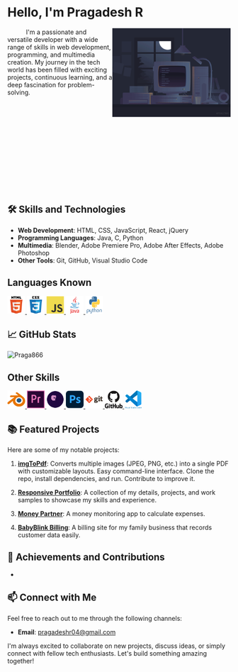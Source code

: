

# Hello, I'm Pragadesh R
<img align="right" height="200" src="https://raw.githubusercontent.com/DamianSuess/DamianSuess/master/images/NightCoding.gif">
<p style="height: 300px">&emsp;&emsp;&emsp;I'm a passionate and versatile developer with a wide range of skills in web development, programming, and multimedia creation. My journey in the tech world has been filled with exciting projects, continuous learning, and a deep fascination for problem-solving.</p>
<br><br><br>

## 🛠️ Skills and Technologies

- **Web Development**: HTML, CSS, JavaScript, React, jQuery  
- **Programming Languages**: Java, C, Python  
- **Multimedia**: Blender, Adobe Premiere Pro, Adobe After Effects, Adobe Photoshop  
- **Other Tools**: Git, GitHub, Visual Studio Code  

## Languages Known

<p align="left">
  <a href="https://www.w3.org/html/" target="_blank" rel="noreferrer"> <img src="https://raw.githubusercontent.com/devicons/devicon/master/icons/html5/html5-original-wordmark.svg" alt="html5" width="40" height="40"/> </a>
  <a href="https://www.w3schools.com/css/" target="_blank" rel="noreferrer"> <img src="https://raw.githubusercontent.com/devicons/devicon/master/icons/css3/css3-original-wordmark.svg" alt="css3" width="40" height="40"/> </a>
  <a href="https://developer.mozilla.org/en-US/docs/Web/JavaScript" target="_blank" rel="noreferrer"> <img src="https://raw.githubusercontent.com/devicons/devicon/master/icons/javascript/javascript-original.svg" alt="javascript" width="40" height="40"/> </a>
  <a href="https://www.java.com/" target="_blank" rel="noreferrer"> <img src="https://raw.githubusercontent.com/devicons/devicon/master/icons/java/java-original-wordmark.svg" alt="java" width="40" height="40"/> </a>
  <a href="https://www.python.org/" target="_blank" rel="noreferrer"> <img src="https://raw.githubusercontent.com/devicons/devicon/master/icons/python/python-original-wordmark.svg" alt="python" width="40" height="40"/> </a>
</p>

## 📈 GitHub Stats

<img height="175" src="https://github-readme-streak-stats.herokuapp.com/?user=pragadesh04&theme=chartreuse-dark&hide_border=false" alt="Praga866" />

## Other Skills

<p align="left">
  <a href="https://www.blender.org/" target="_blank" rel="noreferrer">
    <img src="https://raw.githubusercontent.com/devicons/devicon/master/icons/blender/blender-original.svg" alt="blender" width="40" height="40"/>
  </a>
  <a href="https://www.adobe.com/products/premiere.html" target="_blank" rel="noreferrer">
    <img src="https://raw.githubusercontent.com/devicons/devicon/master/icons/premierepro/premierepro-original.svg" alt="premierepro" width="40" height="40"/>
  </a>
  <a href="https://www.adobe.com/products/aftereffects.html" target="_blank" rel="noreferrer">
    <img src="https://raw.githubusercontent.com/devicons/devicon/master/icons/aftereffects/aftereffects-original.svg" alt="aftereffects" width="40" height="40"/>
  </a>
  <a href="https://www.adobe.com/products/photoshop.html" target="_blank" rel="noreferrer">
    <img src="https://raw.githubusercontent.com/devicons/devicon/master/icons/photoshop/photoshop-original.svg" alt="photoshop" width="40" height="40"/>
  </a>
  <a href="https://git-scm.com/" target="_blank" rel="noreferrer">
    <img src="https://raw.githubusercontent.com/devicons/devicon/master/icons/git/git-original-wordmark.svg" alt="git" width="40" height="40"/>
  </a>
  <a href="https://github.com/" target="_blank" rel="noreferrer">
    <img src="https://raw.githubusercontent.com/devicons/devicon/master/icons/github/github-original-wordmark.svg" alt="github" width="40" height="40"/>
  </a>
  <a href="https://code.visualstudio.com/" target="_blank" rel="noreferrer">
    <img src="https://raw.githubusercontent.com/devicons/devicon/master/icons/vscode/vscode-original-wordmark.svg" alt="vscode" width="40" height="40"/>
  </a>
</p>

## 📚 Featured Projects

Here are some of my notable projects:

1. **[imgToPdf](https://github.com/Praga866/-img-2-PDF-)**: Converts multiple images (JPEG, PNG, etc.) into a single PDF with customizable layouts. Easy command-line interface. Clone the repo, install dependencies, and run. Contribute to improve it.
  
2. **[Responsive Portfolio](https://github.com/Praga866/Portfolio)**: A collection of my details, projects, and work samples to showcase my skills and experience.
  
3. **[Money Partner](https://github.com/Praga866/MoneyPartner)**: A money monitoring app to calculate expenses.
  
4. **[BabyBlink Billing](https://github.com/Praga866/babybyblinkbilling)**: A billing site for my family business that records customer data easily.

## 🌟 Achievements and Contributions

- 

## 📫 Connect with Me

Feel free to reach out to me through the following channels:

- **Email**: [pragadeshr04@gmail.com](pragadeshr04@gmail.com)

I'm always excited to collaborate on new projects, discuss ideas, or simply connect with fellow tech enthusiasts. Let's build something amazing together!

